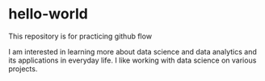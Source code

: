 # hello-world
This repository is for practicing github flow

I am interested in learning more about data science and data analytics and its applications in everyday life. I like working with data science on various projects. 
